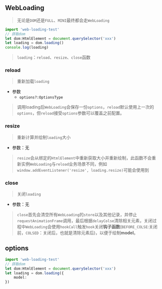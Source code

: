 ## WebLoading

> 无论是`DOM`还是`FULL`、`MINI`最终都会走`WebLoading`

```typescript
import 'web-loading-test'
// 获取dom
let dom:HtmlElement = document.querySelector('xxx')
let loading = dom.loading()
console.log(loading)
```

> `loading`：`reload`、`resize`、`close`函数

### reload

> 重新加载`loading`

+ 参数
  + `options?:OptionsType`

> 调用loading后`WebLoading`会保存一份`options`，`reload`默认使用上一次的`options`，但`reload`接受`options`参数可以覆盖之前配置。

### resize

> 重新计算并绘制`loading`大小

+ 参数：无

> `resize`会从绑定的`HtmlElement`中重新获取大小并重新绘制，此函数不会重新实例`WebLoading`与`reload`业务场景不同，例如`window.addEventListener('resize', loading.resize)`可能会使用到

### close

> 关闭`loading`

+ 参数：无

> `close`首先会清空所有`WebLoading`的`store`以及其他记录，并停止`requestAnimationFrame`调用，最后根据`delayColse`清除相关元素，关闭过程中`WebLoading`会使用`hookCall`触发`hook`关闭**钩子函数**(`BEFORE_COLSE`:关闭前，`COLSED`：关闭后，也就是清除元素后)，以便于绘制**model**。

## options

```typescript
import 'web-loading-test'
// 获取dom
let dom:HtmlElement = document.querySelector('xxx')
let loading = dom.loading({
    model:
})
```

